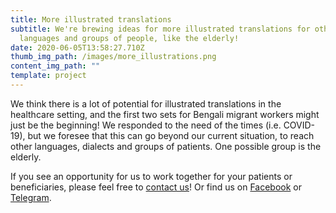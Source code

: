 ```yaml
---
title: More illustrated translations
subtitle: We're brewing ideas for more illustrated translations for other
  languages and groups of people, like the elderly!
date: 2020-06-05T13:58:27.710Z
thumb_img_path: /images/more_illustrations.png
content_img_path: ""
template: project
---
```

We think there is a lot of potential for illustrated translations in the healthcare setting, and the first two sets for Bengali migrant workers might just be the beginning! We responded to the need of the times (i.e. COVID-19), but we foresee that this can go beyond our current situation, to reach other languages, dialects and groups of patients. One possible group is the elderly.

If you see an opportunity for us to work together for your patients or beneficiaries, please feel free to [contact us](/contact)! Or find us on <a href="https://www.facebook.com/VisualAidSG/" target="_blank" rel="noopener">Facebook</a> or <a href="https://t.me/visualaid" target="_blank" rel="noopener">Telegram</a>[](https://www.facebook.com/VisualAidSG).